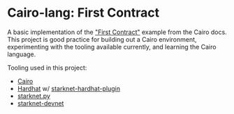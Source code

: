 # Cairo-lang: First Contract

A basic implementation of the ["First Contract"](https://cairo-lang.org/docs/hello_starknet/intro.html#your-first-contract) example from the Cairo docs.  
This project is good practice for building out a Cairo environment, experimenting with the tooling available currently, and learning the Cairo language.

Tooling used in this project:

- [Cairo](https://www.cairo-lang.org/)
- [Hardhat](https://hardhat.org/) w/ [starknet-hardhat-plugin](https://www.npmjs.com/package/@shardlabs/starknet-hardhat-plugin#configure-the-plugin)
- [starknet.py](https://github.com/software-mansion/starknet.py)
- [starknet-devnet](https://github.com/Shard-Labs/starknet-devnet)
